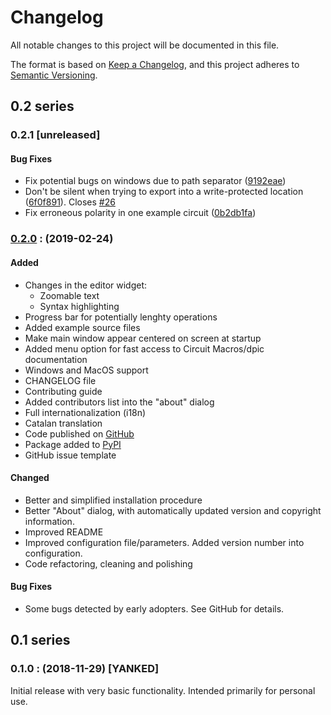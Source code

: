 # Changelog
All notable changes to this project will be documented in this file.

The format is based on [Keep a Changelog](https://keepachangelog.com/en/1.0.0/),
and this project adheres to [Semantic Versioning](https://semver.org/spec/v2.0.0.html).

## 0.2 series
<a name="0.2.1"></a>
### 0.2.1 [unreleased]
#### Bug Fixes 
- Fix potential bugs on windows due to path separator ([9192eae](https://github.com/orestesmas/pycirkuit/commit/9192eae))
- Don't be silent when trying to export into a write-protected location ([6f0f891](https://github.com/orestesmas/pycirkuit/commit/6f0f891)). Closes [#26](https://github.com/orestesmas/pycirkuit/issues/26)
- Fix erroneous polarity in one example circuit ([0b2db1fa](https://github.com/orestesmas/pycirkuit/commit/0b2db1fa))

<a name="0.2.0"></a>
### [0.2.0](https://github.com/orestesmas/pycirkuit/compare/v0.1..v0.2.0) : (2019-02-24)
#### Added
- Changes in the editor widget:
    - Zoomable text
    - Syntax highlighting
- Progress bar for potentially lenghty operations
- Added example source files
- Make main window appear centered on screen at startup
- Added menu option for fast access to Circuit Macros/dpic documentation
- Windows and MacOS support
- CHANGELOG file
- Contributing guide
- Added contributors list into the "about" dialog
- Full internationalization (i18n)
- Catalan translation
- Code published on [GitHub](https://github.com/orestesmas/pycirkuit)
- Package added to [PyPI](https://pypi.org/project/pycirkuit/)
- GitHub issue template

#### Changed
- Better and simplified installation procedure
- Better "About" dialog, with automatically updated version and copyright information.
- Improved README
- Improved configuration file/parameters. Added version number into configuration.
- Code refactoring, cleaning and polishing

#### Bug Fixes
- Some bugs detected by early adopters. See GitHub for details.

## 0.1 series
<a name="0.1.0"></a>
### 0.1.0 : (2018-11-29) [YANKED]
Initial release with very basic functionality. Intended primarily for personal use.
